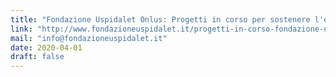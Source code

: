 ```yaml
---
title: "Fondazione Uspidalet Onlus: Progetti in corso per sostenere l'emergenza"
link: "http://www.fondazioneuspidalet.it/progetti-in-corso-fondazione-uspidalet"
mail: "info@fondazioneuspidalet.it"
date: 2020-04-01
draft: false
---
```


